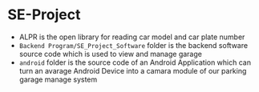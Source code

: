 # SE-Project
- ALPR is the open library for reading car model and car plate number
- `Backend Program/SE_Project_Software` folder is the backend software source code which is used to view and manage garage
- `android` folder is the source code of an Android Application which can turn an avarage Android Device into a camara module of our parking garage manage system
